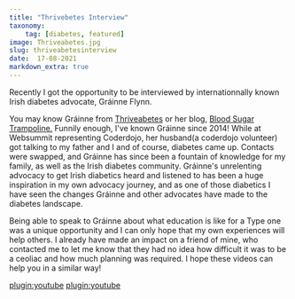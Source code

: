 ```yaml
---
title: "Thrivebetes Interview"
taxonomy:
    tag: [diabetes, featured]
image: Thriveabetes.jpg
slug: thriveabetesinterview
date:  17-08-2021
markdown_extra: true
---
```


Recently I got the opportunity to be interviewed by internationnally known Irish diabetes advocate, Gráinne Flynn.

You may know Gráinne from [Thriveabetes](https://thriveabetes.ie/) or her blog, [Blood Sugar Trampoline.](https://bloodsugartrampoline.com/) Funnily enough, I've known Gráinne since 2014!
While at Websummit representing Coderdojo, her husband(a coderdojo volunteer) got talking to my father and I and of course, diabetes came up. Contacts were swapped, and Gráinne has since been a fountain of knowledge for my family, as well as the Irish diabetes community.
Gráinne's unrelenting advocacy to get Irish diabetics heard and listened to has been a huge inspiration in my own advocacy journey, and as one of those diabetics I have seen the changes Gráinne and other advocates have made to the diabetes landscape.

Being able to speak to Gráinne about what education is like for a Type one was a unique opportunity and I can only hope that my own experiences will help others. I already have made an impact on a friend of mine, who contacted me to let me know that they had no idea how difficult it was to be a ceoliac and how much planning was required.
I hope these videos can help you in a similar way!

[plugin:youtube](https://www.youtube.com/embed/KyykxclHKig)
[plugin:youtube](https://www.youtube.com/embed/xiWSi_1pkc8)

